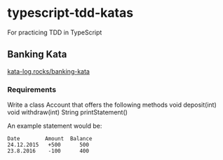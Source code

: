 # typescript-tdd-katas
For practicing TDD in TypeScript

## Banking Kata

[kata-log.rocks/banking-kata](https://kata-log.rocks/banking-kata)

### Requirements
Write a class Account that offers the following methods void deposit(int) void withdraw(int) String printStatement()

An example statement would be:

```
Date        Amount  Balance
24.12.2015   +500      500
23.8.2016    -100      400
```
